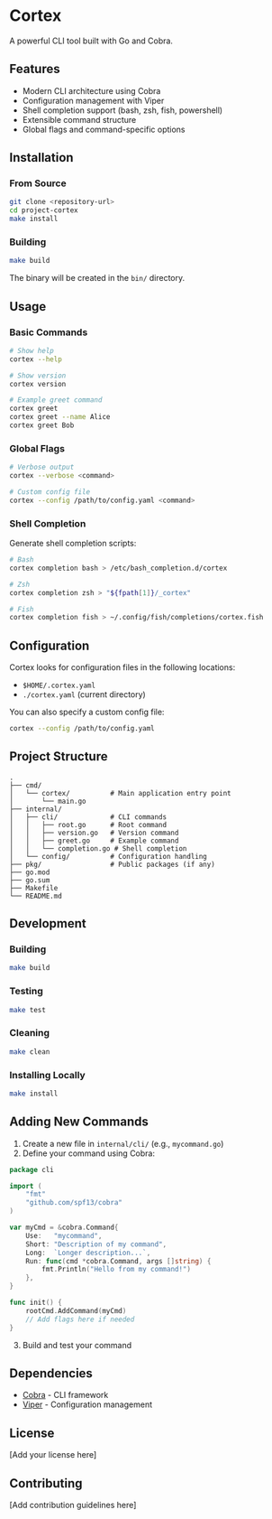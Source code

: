 # Cortex

A powerful CLI tool built with Go and Cobra.

## Features

- Modern CLI architecture using Cobra
- Configuration management with Viper
- Shell completion support (bash, zsh, fish, powershell)
- Extensible command structure
- Global flags and command-specific options

## Installation

### From Source

```bash
git clone <repository-url>
cd project-cortex
make install
```

### Building

```bash
make build
```

The binary will be created in the `bin/` directory.

## Usage

### Basic Commands

```bash
# Show help
cortex --help

# Show version
cortex version

# Example greet command
cortex greet
cortex greet --name Alice
cortex greet Bob
```

### Global Flags

```bash
# Verbose output
cortex --verbose <command>

# Custom config file
cortex --config /path/to/config.yaml <command>
```

### Shell Completion

Generate shell completion scripts:

```bash
# Bash
cortex completion bash > /etc/bash_completion.d/cortex

# Zsh
cortex completion zsh > "${fpath[1]}/_cortex"

# Fish
cortex completion fish > ~/.config/fish/completions/cortex.fish
```

## Configuration

Cortex looks for configuration files in the following locations:
- `$HOME/.cortex.yaml`
- `./cortex.yaml` (current directory)

You can also specify a custom config file:

```bash
cortex --config /path/to/config.yaml
```

## Project Structure

```
.
├── cmd/
│   └── cortex/          # Main application entry point
│       └── main.go
├── internal/
│   ├── cli/             # CLI commands
│   │   ├── root.go      # Root command
│   │   ├── version.go   # Version command
│   │   ├── greet.go     # Example command
│   │   └── completion.go # Shell completion
│   └── config/          # Configuration handling
├── pkg/                 # Public packages (if any)
├── go.mod
├── go.sum
├── Makefile
└── README.md
```

## Development

### Building

```bash
make build
```

### Testing

```bash
make test
```

### Cleaning

```bash
make clean
```

### Installing Locally

```bash
make install
```

## Adding New Commands

1. Create a new file in `internal/cli/` (e.g., `mycommand.go`)
2. Define your command using Cobra:

```go
package cli

import (
    "fmt"
    "github.com/spf13/cobra"
)

var myCmd = &cobra.Command{
    Use:   "mycommand",
    Short: "Description of my command",
    Long:  `Longer description...`,
    Run: func(cmd *cobra.Command, args []string) {
        fmt.Println("Hello from my command!")
    },
}

func init() {
    rootCmd.AddCommand(myCmd)
    // Add flags here if needed
}
```

3. Build and test your command

## Dependencies

- [Cobra](https://github.com/spf13/cobra) - CLI framework
- [Viper](https://github.com/spf13/viper) - Configuration management

## License

[Add your license here]

## Contributing

[Add contribution guidelines here]

